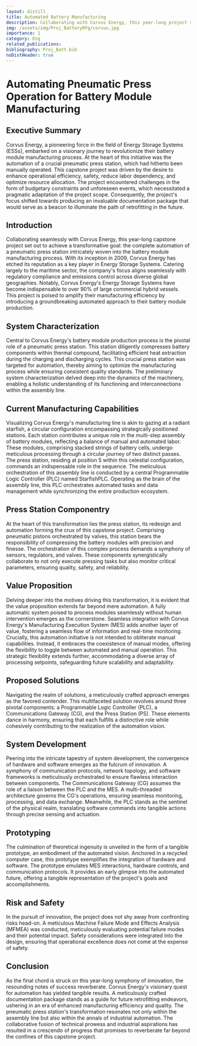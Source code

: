 ```yaml
---
layout: distill
title: Automated Battery Manufacturing
description: Collaborating with Corvus Energy, this year-long project sought to completely automate a pneumatic press station integral to battery module manufacturing 
img: /assets/img/Proj_BatteryMfg/corvus.jpg
importance: 1
category: Eng
related_publications:
bibliography: Proj_Batt.bib
noDistHeader: true
---
```


# Automating Pneumatic Press Operation for Battery Module Manufacturing

## Executive Summary

Corvus Energy, a pioneering force in the field of Energy Storage Systems (ESSs), embarked on a visionary journey to revolutionize their battery module manufacturing process. At the heart of this initiative was the automation of a crucial pneumatic press station, which had hitherto been manually operated. This capstone project was driven by the desire to enhance operational efficiency, safety, reduce labor dependency, and optimize resource allocation. The project encountered challenges in the form of budgetary constraints and unforeseen events, which necessitated a pragmatic adaptation of the project scope. Consequently, the project's focus shifted towards producing an invaluable documentation package that would serve as a beacon to illuminate the path of retrofitting in the future.

## Introduction

Collaborating seamlessly with Corvus Energy, this year-long capstone project set out to achieve a transformative goal: the complete automation of a pneumatic press station intricately woven into the battery module manufacturing process. With its inception in 2009, Corvus Energy has etched its reputation as a key player in Energy Storage Systems. Catering largely to the maritime sector, the company's focus aligns seamlessly with regulatory compliance and emissions control across diverse global geographies. Notably, Corvus Energy's Energy Storage Systems have become indispensable to over 90% of large commercial hybrid vessels. This project is poised to amplify their manufacturing efficiency by introducing a groundbreaking automated approach to their battery module production.

## System Characterization

Central to Corvus Energy's battery module production process is the pivotal role of a pneumatic press station. This station diligently compresses battery components within thermal compound, facilitating efficient heat extraction during the charging and discharging cycles. This crucial press station was targeted for automation, thereby aiming to optimize the manufacturing process while ensuring consistent quality standards. The preliminary system characterization delved deep into the dynamics of the machinery, enabling a holistic understanding of its functioning and interconnections within the assembly line.

##  Current Manufacturing Capabilities

Visualizing Corvus Energy's manufacturing line is akin to gazing at a radiant starfish, a circular configuration encompassing strategically positioned stations. Each station contributes a unique role in the multi-step assembly of battery modules, reflecting a balance of manual and automated labor. These modules, comprising stacked strings of battery cells, undergo meticulous processing through a circular journey of two distinct passes. The press station, residing at position 5 within this celestial configuration, commands an indispensable role in the sequence. The meticulous orchestration of this assembly line is conducted by a central Programmable Logic Controller (PLC) named StarfishPLC. Operating as the brain of the assembly line, this PLC orchestrates automated tasks and data management while synchronizing the entire production ecosystem.

## Press Station Componentry

At the heart of this transformation lies the press station, its redesign and automation forming the crux of this capstone project. Comprising pneumatic pistons orchestrated by valves, this station bears the responsibility of compressing the battery modules with precision and finesse. The orchestration of this complex process demands a symphony of sensors, regulators, and valves. These components synergistically collaborate to not only execute pressing tasks but also monitor critical parameters, ensuring quality, safety, and reliability.

## Value Proposition

Delving deeper into the motives driving this transformation, it is evident that the value proposition extends far beyond mere automation. A fully automatic system poised to process modules seamlessly without human intervention emerges as the cornerstone. Seamless integration with Corvus Energy's Manufacturing Execution System (MES) adds another layer of value, fostering a seamless flow of information and real-time monitoring. Crucially, this automation initiative is not intended to obliterate manual capabilities. Instead, it embraces the coexistence of manual modes, offering the flexibility to toggle between automated and manual operation. This strategic flexibility extends further, accommodating a diverse array of processing setpoints, safeguarding future scalability and adaptability.

## Proposed Solutions

Navigating the realm of solutions, a meticulously crafted approach emerges as the favored contender. This multifaceted solution revolves around three pivotal components: a Programmable Logic Controller (PLC), a Communications Gateway (CG), and the Press Station (PS). These elements dance in harmony, ensuring that each fulfills a distinctive role while cohesively contributing to the realization of the automation vision.

## System Development

Peering into the intricate tapestry of system development, the convergence of hardware and software emerges as the fulcrum of innovation. A symphony of communication protocols, network topology, and software frameworks is meticulously orchestrated to ensure flawless interaction between components. The Communications Gateway (CG) assumes the role of a liaison between the PLC and the MES. A multi-threaded architecture governs the CG's operations, ensuring seamless monitoring, processing, and data exchange. Meanwhile, the PLC stands as the sentinel of the physical realm, translating software commands into tangible actions through precise sensing and actuation.

## Prototyping

The culmination of theoretical ingenuity is unveiled in the form of a tangible prototype, an embodiment of the automated vision. Anchored in a recycled computer case, this prototype exemplifies the integration of hardware and software. The prototype emulates MES interactions, hardware controls, and communication protocols. It provides an early glimpse into the automated future, offering a tangible representation of the project's goals and accomplishments.

## Risk and Safety

In the pursuit of innovation, the project does not shy away from confronting risks head-on. A meticulous Machine Failure Mode and Effects Analysis (MFMEA) was conducted, meticulously evaluating potential failure modes and their potential impact. Safety considerations were integrated into the design, ensuring that operational excellence does not come at the expense of safety.

## Conclusion

As the final chord is struck on this year-long symphony of innovation, the resounding notes of success reverberate. Corvus Energy's visionary quest for automation has yielded tangible results. A meticulously crafted documentation package stands as a guide for future retrofitting endeavors, ushering in an era of enhanced manufacturing efficiency and quality. The pneumatic press station's transformation resonates not only within the assembly line but also within the annals of industrial automation. The collaborative fusion of technical prowess and industrial aspirations has resulted in a crescendo of progress that promises to reverberate far beyond the confines of this capstone project.